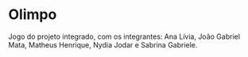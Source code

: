 # Olimpo
Jogo do projeto integrado, com os integrantes: Ana Lívia, João Gabriel Mata, Matheus Henrique, Nydia Jodar e Sabrina Gabriele. 
